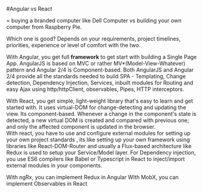 #Angular vs React

= buying a branded computer like Dell Computer vs building your own computer from Raspberry Pie.

Which one is good? Depends on your requirements, project timelines, priorities, experience or level of comfort with the two.

With Angular, you get full **framework** to get start with building a Single Page App. AngularJS is based on MVC or rather MV*(Model-View-Whatever) pattern and Angular 2/4 is Component-based. Both AngularJS and Angular 2/4 provide all the standards needed to build SPA -  Templating, Change detection, Dependency Injection, Services, inbuilt modules for Routing and easy Ajax using http/httpClient, observables, Pipes, HTTP interceptors.

With React, you get simple, light-weight library that's easy to learn and get started with. It uses virtual-DOM for change-detecting and updating the view. Its component-based. Whenever a change in the component's state is detected, a new virtual DOM is created and compared with previous one; and only the affected component is updated in the browser.  
With react, you have to use and configure external modules for setting up your own project standards , its like setting up your own framework using libraries like React-DOM-Router and usually a Flux-based architecture like Redux is used to setup your Service/Model layer.
For Dependency injection, you use ES6 compilers like Babel or Typescript in React to inject/import external modules in your components. 

With ngRx, you can implement Redux in Angular
WIth MobX, you can implement Observables in React

    

